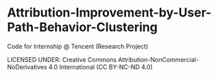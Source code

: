 # Attribution-Improvement-by-User-Path-Behavior-Clustering
Code for Internship @ Tencent (Research Project)

LICENSED UNDER:
Creative Commons Attribution-NonCommercial-NoDerivatives 4.0 International (CC BY-NC-ND 4.0)
